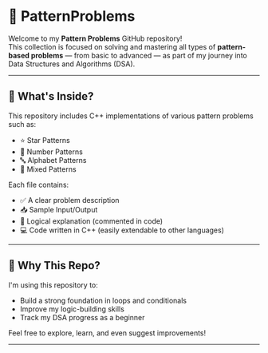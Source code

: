 # 🌟 PatternProblems

Welcome to my **Pattern Problems** GitHub repository!  
This collection is focused on solving and mastering all types of **pattern-based problems** — from basic to advanced — as part of my journey into Data Structures and Algorithms (DSA).

---

## 📌 What's Inside?

This repository includes C++ implementations of various pattern problems such as:

- ⭐ Star Patterns
- 🔢 Number Patterns
- 🔤 Alphabet Patterns
- 🔀 Mixed Patterns

Each file contains:
- ✅ A clear problem description
- 📥 Sample Input/Output
- 🧠 Logical explanation (commented in code)
- 💻 Code written in C++ (easily extendable to other languages)

---

## 🚀 Why This Repo?

I'm using this repository to:
- Build a strong foundation in loops and conditionals
- Improve my logic-building skills
- Track my DSA progress as a beginner

Feel free to explore, learn, and even suggest improvements!

---





